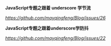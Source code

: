 **JavaScript专题之跟着 underscore 学节流**

*https://github.com/mqyqingfeng/Blog/issues/26*



**JavaScript专题之跟着underscore学防抖**

*https://github.com/mqyqingfeng/Blog/issues/22*

